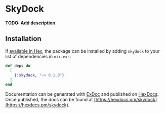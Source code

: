 # SkyDock

**TODO: Add description**

## Installation

If [available in Hex](https://hex.pm/docs/publish), the package can be installed
by adding `skydock` to your list of dependencies in `mix.exs`:

```elixir
def deps do
  [
    {:skydock, "~> 0.1.0"}
  ]
end
```

Documentation can be generated with [ExDoc](https://github.com/elixir-lang/ex_doc)
and published on [HexDocs](https://hexdocs.pm). Once published, the docs can
be found at [https://hexdocs.pm/skydock](https://hexdocs.pm/skydock).

